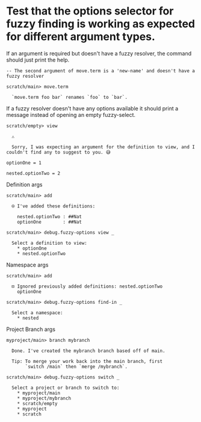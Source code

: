 # Test that the options selector for fuzzy finding is working as expected for different argument types.

If an argument is required but doesn't have a fuzzy resolver, the command should just print the help.

``` ucm :error
-- The second argument of move.term is a 'new-name' and doesn't have a fuzzy resolver

scratch/main> move.term

  `move.term foo bar` renames `foo` to `bar`.
```

If a fuzzy resolver doesn't have any options available it should print a message instead of
opening an empty fuzzy-select.

``` ucm :error
scratch/empty> view

  ⚠️

  Sorry, I was expecting an argument for the definition to view, and I couldn't find any to suggest to you. 😅
```

``` unison :hide
optionOne = 1

nested.optionTwo = 2
```

Definition args

``` ucm
scratch/main> add

  ⍟ I've added these definitions:

    nested.optionTwo : ##Nat
    optionOne        : ##Nat

scratch/main> debug.fuzzy-options view _

  Select a definition to view:
    * optionOne
    * nested.optionTwo
```

Namespace args

``` ucm
scratch/main> add

  ⊡ Ignored previously added definitions: nested.optionTwo
    optionOne

scratch/main> debug.fuzzy-options find-in _

  Select a namespace:
    * nested
```

Project Branch args

``` ucm
myproject/main> branch mybranch

  Done. I've created the mybranch branch based off of main.

  Tip: To merge your work back into the main branch, first
       `switch /main` then `merge /mybranch`.

scratch/main> debug.fuzzy-options switch _

  Select a project or branch to switch to:
    * myproject/main
    * myproject/mybranch
    * scratch/empty
    * myproject
    * scratch
```
